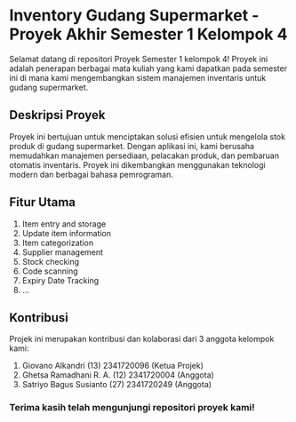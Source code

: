 # Inventory Gudang Supermarket - Proyek Akhir Semester 1 Kelompok 4

Selamat datang di repositori Proyek Semester 1 kelompok 4! Proyek ini adalah penerapan berbagai mata kuliah yang kami dapatkan pada semester ini di mana kami mengembangkan sistem manajemen inventaris untuk gudang supermarket.

## Deskripsi Proyek

Proyek ini bertujuan untuk menciptakan solusi efisien untuk mengelola stok produk di gudang supermarket. Dengan aplikasi ini, kami berusaha memudahkan manajemen persediaan, pelacakan produk, dan pembaruan otomatis inventaris. Proyek ini dikembangkan menggunakan teknologi modern dan berbagai bahasa pemrograman.

## Fitur Utama

1. Item entry and storage
2. Update item information
3. Item categorization
4. Supplier management
5. Stock checking
6. Code scanning
7. Expiry Date Tracking
8. ... 

## Kontribusi

Projek ini merupakan kontribusi dan kolaborasi dari 3 anggota kelompok kami:
1. Giovano Alkandri (13)       2341720096 (Ketua Projek) 
2. Ghetsa Ramadhani R. A. (12) 2341720004(Anggota)
3. Satriyo Bagus Susianto (27) 2341720249 (Anggota)



### Terima kasih telah mengunjungi repositori proyek kami!

